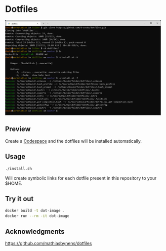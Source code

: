 # Dotfiles

![shell screenshot](assets/screenshot.png)

## Preview

Create a [Codespace](https://docs.github.com/en/codespaces) and the dotfiles will be installed automatically.

## Usage

```bash
./install.sh
```

Will create symbolic links for each dotfile present in this repository to your $HOME.


## Try it out

```bash
docker build -t dot-image .
docker run --rm -it dot-image
```

## Acknowledgments

https://github.com/mathiasbynens/dotfiles

